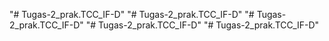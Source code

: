 "# Tugas-2_prak.TCC_IF-D" 
"# Tugas-2_prak.TCC_IF-D" 
"# Tugas-2_prak.TCC_IF-D" 
"# Tugas-2_prak.TCC_IF-D" 
"# Tugas-2_prak.TCC_IF-D" 
